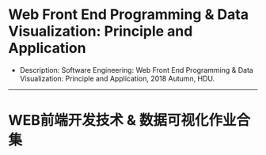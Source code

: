 # Web Front End Programming & Data Visualization: Principle and Application  
* Description: Software Engineering: Web Front End Programming & Data Visualization: Principle and Application, 2018 Autumn, HDU.   

--- 

# WEB前端开发技术 & 数据可视化作业合集  

